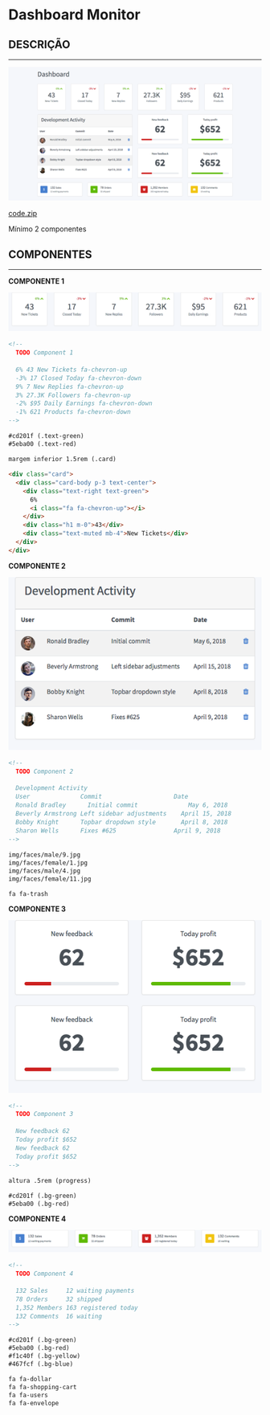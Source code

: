 # Dashboard Monitor

## DESCRIÇÃO
---

<!-- https://tabler.github.io/tabler/ -->

![Layout](assets/layout.png)

[code.zip](code.zip)

Mínimo 2 componentes

## COMPONENTES
---

**COMPONENTE 1**

![Layout](assets/component1.png)

```html
<!-- 
  TODO Component 1 
  
  6% 43 New Tickets fa-chevron-up
  -3% 17 Closed Today fa-chevron-down
  9% 7 New Replies fa-chevron-up
  3% 27.3K Followers fa-chevron-up
  -2% $95 Daily Earnings fa-chevron-down
  -1% 621 Products fa-chevron-down
-->
```

```
#cd201f (.text-green)
#5eba00 (.text-red)
```

```
margem inferior 1.5rem (.card)
```

```html
<div class="card">
  <div class="card-body p-3 text-center">
    <div class="text-right text-green">
      6%
      <i class="fa fa-chevron-up"></i>
    </div>
    <div class="h1 m-0">43</div>
    <div class="text-muted mb-4">New Tickets</div>
  </div>
</div>
```

**COMPONENTE 2**

![Layout](assets/component2.png)

```html
<!-- 
  TODO Component 2

  Development Activity
  User	            Commit	                  Date	
  Ronald Bradley	  Initial commit	          May 6, 2018	
  Beverly Armstrong	Left sidebar adjustments	April 15, 2018	
  Bobby Knight	    Topbar dropdown style	    April 8, 2018	
  Sharon Wells	    Fixes #625	              April 9, 2018	 
-->
```

```
img/faces/male/9.jpg
img/faces/female/1.jpg
img/faces/male/4.jpg
img/faces/female/11.jpg
```

```
fa fa-trash
```

**COMPONENTE 3**

![Layout](assets/component3.png)

```html
<!-- 
  TODO Component 3
  
  New feedback 62
  Today profit $652
  New feedback 62
  Today profit $652 
-->
```

```
altura .5rem (progress)
```

```
#cd201f (.bg-green)
#5eba00 (.bg-red)
```

**COMPONENTE 4**

![Layout](assets/component4.png)

```html
<!-- 
  TODO Component 4

  132 Sales     12 waiting payments
  78 Orders     32 shipped
  1,352 Members 163 registered today
  132 Comments  16 waiting 
-->
```

```
#cd201f (.bg-green)
#5eba00 (.bg-red)
#f1c40f (.bg-yellow)
#467fcf (.bg-blue)
```

```
fa fa-dollar
fa fa-shopping-cart
fa fa-users
fa fa-envelope
```